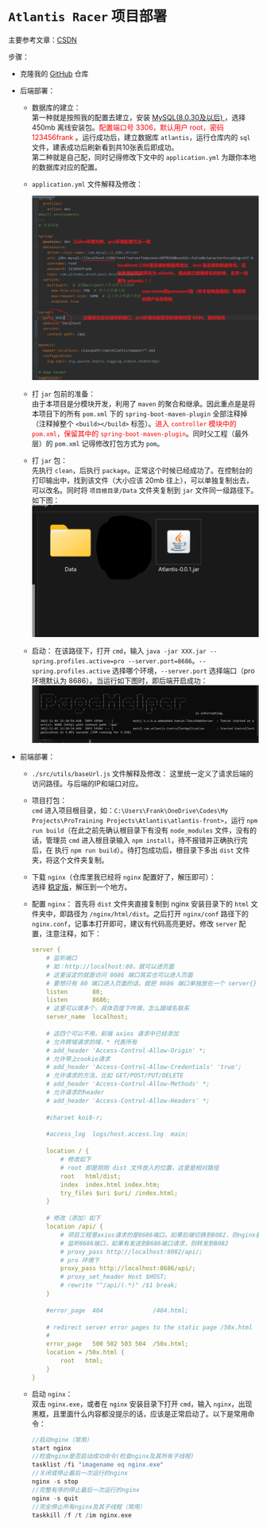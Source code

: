 # `Atlantis Racer` 项目部署

主要参考文章：[CSDN](https://blog.csdn.net/qq_43228403/article/details/123076602)

步骤：

* 克隆我的 [GitHub](https://github.com/CS0522/Atlantis) 仓库

* 后端部署：  
  
  * 数据库的建立：  
    第一种就是按照我的配置去建立，安装 [MySQL(8.0.30及以后) ](https://downloads.mysql.com/archives/installer/)，选择 450mb 离线安装包。<span style="color: red">配置端口号 3306，默认用户 root，密码 123456frank </span>。运行成功后，建立数据库 `atlantis`，运行仓库内的 `sql` 文件，建表成功后刷新看到共10张表后即成功。  
    第二种就是自己配，同时记得修改下文中的 `application.yml` 为跟你本地的数据库对应的配置。

  * `application.yml` 文件解释及修改：  
  
    ![00](./.pictures/00.png)  

  * 打 `jar` 包前的准备：  
    由于本项目是分模块开发，利用了 `maven` 的聚合和继承。因此重点是是将本项目下的所有 `pom.xml` 下的 `spring-boot-maven-plugin` 全部注释掉（注释掉整个 `<build></build>` 标签）。<span style="color: red">进入 `controller` 模块中的 `pom.xml`，保留其中的 `spring-boot-maven-plugin`</span>。同时父工程（最外层）的 `pom.xml` 记得修改打包方式为 `pom`。  

  * 打 `jar` 包：  
    先执行 `clean`，后执行 `package`。正常这个时候已经成功了。在控制台的打印输出中，找到该文件（大小应该 20mb 往上），可以单独复制出去，可以改名。同时将 `项目根目录/Data` 文件夹复制到 `jar` 文件同一级路径下。如下图：  
    ![01](./.pictures/01.png)    

  * 启动：
    在该路径下，打开 `cmd`，输入 `java -jar XXX.jar --spring.profiles.active=pro --server.port=8686`。`--spring.profiles.active` 选择哪个环境，`--server.port` 选择端口（pro环境默认为 8686）。当运行如下图时，即后端开启成功：  
    ![02](./.pictures/02.png)
  
* 前端部署：
  
  * `./src/utils/baseUrl.js` 文件解释及修改：
    这里统一定义了请求后端的访问路径。与后端的IP和端口对应。
      
  * 项目打包：  
    `cmd` 进入项目根目录，如：`C:\Users\Frank\OneDrive\Codes\My Projects\ProTraining Projects\Atlantis\atlantis-front>`，运行 `npm run build`（在此之前先确认根目录下有没有 `node_modules` 文件，没有的话，管理员 `cmd` 进入根目录输入 `npm install`，待不报错并正确执行完后，在 执行 `npm run build`）。待打包成功后，根目录下多出 `dist` 文件夹，将这个文件夹复制。

  * 下载 `nginx`（仓库里我已经将 `nginx` 配置好了，解压即可）：  
    选择 [稳定版](http://nginx.org/en/download.html)，解压到一个地方。  

  * 配置 `nginx`：
    首先将 `dist` 文件夹直接复制到 nginx 安装目录下的 `html` 文件夹中，即路径为 `/nginx/html/dist`。之后打开 `nginx/conf` 路径下的 `nginx.conf`，记事本打开即可，建议有代码高亮更好。修改 `server` 配置，注意注释，如下：  

    ```yml
    server {
        # 监听端口
        # 如：http://localhost:80，就可以进页面
        # 这里设定的就是访问 8686 端口其实也可以进入页面
        # 要想只有 80 端口进入页面的话，就把 8686 端口单独放在一个 server{} 里，然后只写 location /api/
        listen       80;
        listen       8686;
        # 这里可以填多个，具体百度下咋填，怎么跟域名联系
        server_name  localhost;

        # 这四个可以不用，前端 axios 请求中已经添加
        # 允许跨域请求的域，* 代表所有
        # add_header 'Access-Control-Allow-Origin' *;
        # 允许带上cookie请求
        # add_header 'Access-Control-Allow-Credentials' 'true';
        # 允许请求的方法，比如 GET/POST/PUT/DELETE
        # add_header 'Access-Control-Allow-Methods' *;
        # 允许请求的header
        # add_header 'Access-Control-Allow-Headers' *;

        #charset koi8-r;

        #access_log  logs/host.access.log  main;

        location / {
            # 修改如下
            # root 即是刚刚 dist 文件放入的位置，这里是相对路径
            root   html/dist;
            index  index.html index.htm;
            try_files $uri $uri/ /index.html;
        }

        # 修改（添加）如下
        location /api/ {
            # 项目工程里axios请求的是8686端口。如果后端切换到8082，则nginx要进行反向代理
            # 监听8686端口，如果有发送到8686端口请求，则转发到8082
			# proxy_pass http://localhost:8082/api/;
            # pro 环境下
            proxy_pass http://localhost:8686/api/;
			# proxy_set_header Host $HOST;
			# rewrite "^/api/(.*)" /$1 break;
		}

        #error_page  404              /404.html;

        # redirect server error pages to the static page /50x.html
        #
        error_page   500 502 503 504  /50x.html;
        location = /50x.html {
            root   html;
        }
    }
    ```  

  * 启动 `nginx`：  
    双击 `nginx.exe`，或者在 `nginx` 安装目录下打开 `cmd`，输入 `nginx`，出现黑框，且里面什么内容都没提示的话，应该是正常启动了。以下是常用命令：

    ```c
    //启动nginx（常用）
    start nginx 
    //检查nginx是否启动成功命令(检查nginx及其所有子线程)
    tasklist /fi "imagename eq nginx.exe" 
    //关闭或停止最后一次运行的nginx
    nginx -s stop
    //完整有序的停止最后一次运行的nginx
    nginx -s quit
    //完全停止所有nginx及其子线程（常用）
    taskkill /f /t /im nginx.exe
    ```